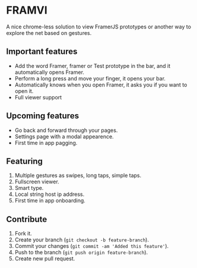 # FRAMVI

A nice chrome-less solution to view FramerJS prototypes or another way to explore the net based on gestures.

## Important features

- Add the word Framer, framer or Test prototype in the bar, and it automatically opens Framer.
- Perform a long press and move your finger, it opens your bar.
- Automatically knows when you open Framer, it asks you if you want to open it.
- Full viewer support

## Upcoming features

- Go back and forward through your pages.
- Settings page with a modal appearence.
- First time in app pagging.

## Featuring

1. Multiple gestures as swipes, long taps, simple taps.
2. Fullscreen viewer.
3. Smart type.
4. Local string host ip address.
5. First time in app onboarding.

## Contribute

1. Fork it.
2. Create your branch (`git checkout -b feature-branch`).
3. Commit your changes (`git commit -am 'Added this feature'`).
4. Push to the branch (`git push origin feature-branch`).
5. Create new pull request.
